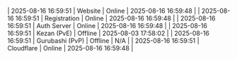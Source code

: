 | 2025-08-16 16:59:51 | Website | Online | 2025-08-16 16:59:48 |
| 2025-08-16 16:59:51 | Registration | Online | 2025-08-16 16:59:48 |
| 2025-08-16 16:59:51 | Auth Server | Online | 2025-08-16 16:59:48 |
| 2025-08-16 16:59:51 | Kezan (PvE) | Offline | 2025-08-03 17:58:02 |
| 2025-08-16 16:59:51 | Gurubashi (PvP) | Offline | N/A |
| 2025-08-16 16:59:51 | Cloudflare | Online | 2025-08-16 16:59:48 |
